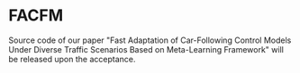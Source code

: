 # FACFM
Source code of our paper "Fast Adaptation of Car-Following Control Models Under Diverse Traffic Scenarios Based on Meta-Learning Framework" will be released upon the acceptance.
